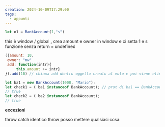 ```yaml
---
creation: 2024-10-09T17:29:00
tags:
  - appunti
---
```

```js
let o1 = BankAccount(1,"s")
```

this è window / global , crea amount e owner in window e ci setta 1 e s 
funzione senza return = undefined

```js
({amount: 10,
 owner: "mw"
 add: function(intr){
	 this.amount += intr}
}).add(10) // chiama add dentro oggetto creato al volo e poi viene eliminato subito
```

```js
let ba1 = new BankAccount(1000, "Mario");
let check1 = ( ba1 instanceof BankAccount); // prot di ba1 == BankAccount
// true 
let check2 = ( ba2 instanceof BankAccount);
// true
```

**eccezioni**

throw catch identico
throw posso mettere qualsiasi cosa